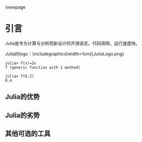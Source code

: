 ﻿\newpage

# 引言

Julia是专为计算与分析而新设计的开源语言。代码简明，运行速度快。

Julia的logo：\includegraphics[width=1cm]{JuliaLogo.png}

```
julia> f(x)=2x
f (generic function with 1 method)

julia> f(0.2)
0.4
```

## Julia的优势

## Julia的劣势

## 其他可选的工具